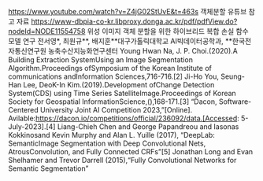 https://www.youtube.com/watch?v=Z4jG02StUvE&t=463s
객체분할 유튜브 참고 자료
https://www-dbpia-co-kr.libproxy.donga.ac.kr/pdf/pdfView.do?nodeId=NODE11554758
위성 이미지 객체 분할을 위한 하이브리드 복합 손실 함수 모델 연구
전서영*, 최원규**, 배지훈**대구가톨릭대학교 AI빅데이터공학과, **한국전자통신연구원 농축수산지능화연구센터
 Young Hwan Na, J. P. Choi.(2020).A Building Extraction SystemUsing an Image Segmentation Algorithm.Proceedings ofSymposium of the Korean Institute of communications andInformation Sciences,716-716.[2] Ji-Ho You, Seung-Han Lee, DeoK-In Kim.(2019).Development ofChange Detection System(CDS) using Time Series SatelliteImage.Proceedings of Korean Society for Geospatial InformationScience,(),168-171.[3] “Dacon, Software-Centered University Joint AI Competition 2023,”[Online]. Avilable:https://dacon.io/competitions/official/236092/data.[Accessed: 5-July-2023].[4] Liang-Chieh Chen and George Papandreou and Iasonas Kokkinosand Kevin Murphy and Alan L. Yuille (2017), “DeepLab: SemanticImage Segmentation with Deep Convolutional Nets, AtrousConvolution, and Fully Connected CRFs”[5] Jonathan Long and Evan Shelhamer and Trevor Darrell (2015),“Fully Convolutional Networks for Semantic Segmentation”

